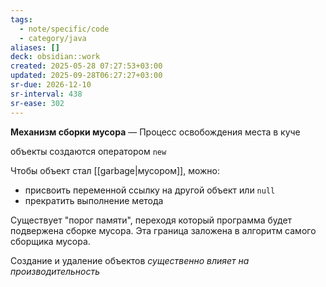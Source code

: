 ```yaml
---
tags:
  - note/specific/code
  - category/java
aliases: []
deck: obsidian::work
created: 2025-05-28 07:27:53+03:00
updated: 2025-09-28T06:27:27+03:00
sr-due: 2026-12-10
sr-interval: 438
sr-ease: 302
---
```


**Механизм сборки мусора**
—
Процесс освобождения места в куче

объекты создаются оператором `new`

Чтобы объект стал [[garbage|мусором]], можно:
- присвоить переменной ссылку на другой объект или `null`
- прекратить выполнение метода

Существует "порог памяти", переходя который программа будет подвержена сборке мусора. Эта граница заложена в алгоритм самого сборщика мусора.

Создание и удаление объектов *существенно влияет на производительность*
